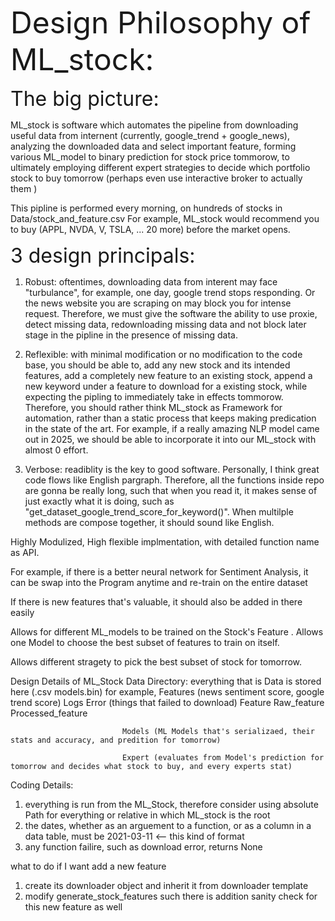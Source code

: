 
 <font size="7"> Design Philosophy of ML_stock: </font>

<font size="6"> The big picture: </font>

ML_stock is software which automates the pipeline from 
downloading useful data from internent (currently, google_trend + google_news),
analyzing the downloaded data and select important feature, 
forming various ML_model to binary prediction for stock price tommorow, 
to ultimately employing different expert strategies to decide which portfolio stock to buy tomorrow
(perhaps even use interactive broker to actually them )

This pipline is performed every morning, on hundreds of stocks in Data/stock_and_feature.csv
For example, ML_stock would recommend you to buy (APPL, NVDA, V, TSLA, ... 20 more) before the market opens. 


<font size="6"> 3 design principals: </font>

1. Robust: oftentimes, downloading data from interent may face "turbulance", for example, one day, google trend stops responding. Or the news website you are scraping on may block you for intense request. Therefore, we must give the software the ability to use proxie, detect missing data, redownloading missing data and not block later stage in the pipline in the presence of missing data. 

2. Reflexible: with minimal modification or no modification to the code base, you should be able to, add any new stock and its intended features, add a completely new feature to an existing stock, append a new keyword under a feature to download for a existing stock, while expecting the pipling to immediately take in effects tommorow. Therefore, you should rather think ML_stock as Framework for automation, rather than a static process that keeps making predication in the state of the art. For example, if a really amazing NLP model came out in 2025, we should be able to incorporate it into our ML_stock with almost 0 effort. 

3. Verbose: readiblity is the key to good software. Personally, I think great code flows like English pargraph. Therefore, all the functions inside repo are gonna be really long, such that when you read it, it makes sense of just exactly what it is doing, such as "get_dataset_google_trend_score_for_keyword()". When multilple methods are compose together, it should sound like English. 






Highly Modulized, High flexible implmentation,
with detailed function name as API.

For example, if there is a better neural network for Sentiment Analysis, 
it can be swap into the Program anytime and re-train on the entire dataset

If there is new features that's valuable, it should also be added in there easily

Allows for different ML_models to be trained on the Stock's Feature .
Allows one Model to choose the best subset of features to train on itself.

Allows different stragety to pick the best subset of stock for tomorrow. 





Design Details of ML_Stock 
Data Directory: everything that is Data is stored here (.csv models.bin)
                for example, Features (news sentiment score, google trend score)
                             Logs 
                                  Error (things that failed to download)
                             Feature
                                  Raw_feature
                                  Processed_feature
                                  
                             Models (ML Models that's serializaed, their stats and accuracy, and predition for tomorrow)

                             Expert (evaluates from Model's prediction for tomorrow and decides what stock to buy, and every experts stat)


Coding Details:
1. everything is run from the ML_Stock, therefore consider using absolute Path for everything or relative in which ML_stock is the root
2. the dates, whether as an arguement to a function, or as a column in a data table, must be 2021-03-11  <-- this kind of format 
3. any function failire, such as download error, returns None 


                             
what to do if I want add a new feature
1. create its downloader object and inherit it from downloader template
2. modify generate_stock_features such there is addition sanity check for this new feature as well
      